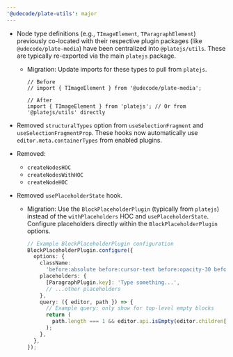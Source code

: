 ```yaml
---
'@udecode/plate-utils': major
---
```


- Node type definitions (e.g., `TImageElement`, `TParagraphElement`) previously co-located with their respective plugin packages (like `@udecode/plate-media`) have been centralized into `@platejs/utils`. These are typically re-exported via the main `platejs` package.

  - Migration: Update imports for these types to pull from `platejs`.

    ```tsx
    // Before
    // import { TImageElement } from '@udecode/plate-media';

    // After
    import { TImageElement } from 'platejs'; // Or from '@platejs/utils' directly
    ```

- Removed `structuralTypes` option from `useSelectionFragment` and `useSelectionFragmentProp`. These hooks now automatically use `editor.meta.containerTypes` from enabled plugins.
- Removed:
  - `createNodesHOC`
  - `createNodesWithHOC`
  - `createNodeHOC`
- Removed `usePlaceholderState` hook.
  - Migration: Use the `BlockPlaceholderPlugin` (typically from `platejs`) instead of the `withPlaceholders` HOC and `usePlaceholderState`. Configure placeholders directly within the `BlockPlaceholderPlugin` options.
    ```ts
    // Example BlockPlaceholderPlugin configuration
    BlockPlaceholderPlugin.configure({
      options: {
        className:
          'before:absolute before:cursor-text before:opacity-30 before:content-[attr(placeholder)]',
        placeholders: {
          [ParagraphPlugin.key]: 'Type something...',
          // ...other placeholders
        },
        query: ({ editor, path }) => {
          // Example query: only show for top-level empty blocks
          return (
            path.length === 1 && editor.api.isEmpty(editor.children[path[0]])
          );
        },
      },
    });
    ```
